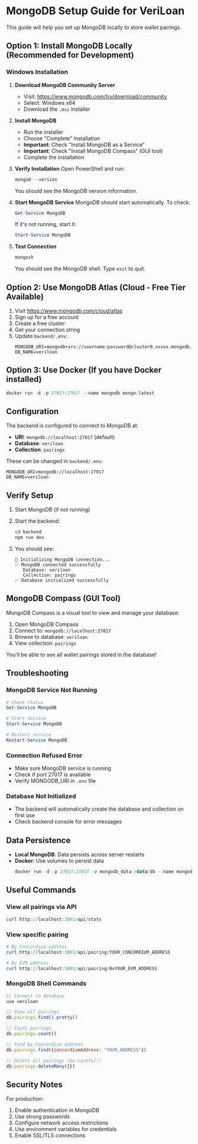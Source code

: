 # MongoDB Setup Guide for VeriLoan

This guide will help you set up MongoDB locally to store wallet pairings.

## Option 1: Install MongoDB Locally (Recommended for Development)

### Windows Installation

1. **Download MongoDB Community Server**
   - Visit: https://www.mongodb.com/try/download/community
   - Select: Windows x64
   - Download the `.msi` installer

2. **Install MongoDB**
   - Run the installer
   - Choose "Complete" installation
   - **Important**: Check "Install MongoDB as a Service"
   - **Important**: Check "Install MongoDB Compass" (GUI tool)
   - Complete the installation

3. **Verify Installation**
   Open PowerShell and run:
   ```powershell
   mongod --version
   ```
   You should see the MongoDB version information.

4. **Start MongoDB Service**
   MongoDB should start automatically. To check:
   ```powershell
   Get-Service MongoDB
   ```
   
   If it's not running, start it:
   ```powershell
   Start-Service MongoDB
   ```

5. **Test Connection**
   ```powershell
   mongosh
   ```
   You should see the MongoDB shell. Type `exit` to quit.

## Option 2: Use MongoDB Atlas (Cloud - Free Tier Available)

1. Visit https://www.mongodb.com/cloud/atlas
2. Sign up for a free account
3. Create a free cluster
4. Get your connection string
5. Update `backend/.env`:
   ```
   MONGODB_URI=mongodb+srv://username:password@cluster0.xxxxx.mongodb.net/
   DB_NAME=veriloan
   ```

## Option 3: Use Docker (If you have Docker installed)

```powershell
docker run -d -p 27017:27017 --name mongodb mongo:latest
```

## Configuration

The backend is configured to connect to MongoDB at:
- **URI**: `mongodb://localhost:27017` (default)
- **Database**: `veriloan`
- **Collection**: `pairings`

These can be changed in `backend/.env`:
```env
MONGODB_URI=mongodb://localhost:27017
DB_NAME=veriloan
```

## Verify Setup

1. Start MongoDB (if not running)
2. Start the backend:
   ```powershell
   cd backend
   npm run dev
   ```

3. You should see:
   ```
   🔄 Initializing MongoDB connection...
   ✅ MongoDB connected successfully
      Database: veriloan
      Collection: pairings
   ✅ Database initialized successfully
   ```

## MongoDB Compass (GUI Tool)

MongoDB Compass is a visual tool to view and manage your database:

1. Open MongoDB Compass
2. Connect to: `mongodb://localhost:27017`
3. Browse to database: `veriloan`
4. View collection: `pairings`

You'll be able to see all wallet pairings stored in the database!

## Troubleshooting

### MongoDB Service Not Running
```powershell
# Check status
Get-Service MongoDB

# Start service
Start-Service MongoDB

# Restart service
Restart-Service MongoDB
```

### Connection Refused Error
- Make sure MongoDB service is running
- Check if port 27017 is available
- Verify MONGODB_URI in `.env` file

### Database Not Initialized
- The backend will automatically create the database and collection on first use
- Check backend console for error messages

## Data Persistence

- **Local MongoDB**: Data persists across server restarts
- **Docker**: Use volumes to persist data
  ```powershell
  docker run -d -p 27017:27017 -v mongodb_data:/data/db --name mongodb mongo:latest
  ```

## Useful Commands

### View all pairings via API
```powershell
curl http://localhost:3001/api/stats
```

### View specific pairing
```powershell
# By Concordium address
curl http://localhost:3001/api/pairing/YOUR_CONCORDIUM_ADDRESS

# By EVM address  
curl http://localhost:3001/api/pairing/0xYOUR_EVM_ADDRESS
```

### MongoDB Shell Commands
```javascript
// Connect to database
use veriloan

// View all pairings
db.pairings.find().pretty()

// Count pairings
db.pairings.count()

// Find by Concordium address
db.pairings.find({concordiumAddress: "YOUR_ADDRESS"})

// Delete all pairings (be careful!)
db.pairings.deleteMany({})
```

## Security Notes

For production:
1. Enable authentication in MongoDB
2. Use strong passwords
3. Configure network access restrictions
4. Use environment variables for credentials
5. Enable SSL/TLS connections
